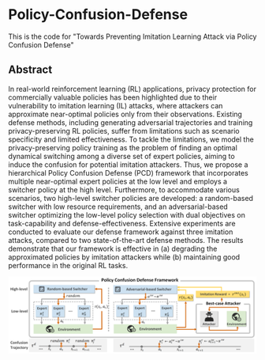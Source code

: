 # Policy-Confusion-Defense
This is the code for "Towards Preventing Imitation Learning Attack via Policy Confusion Defense"

## Abstract
In real-world reinforcement learning (RL) applications, privacy protection for commercially valuable policies has been highlighted due to their vulnerability to imitation learning (IL) attacks, where attackers can approximate near-optimal policies only from their observations.
Existing defense methods, including generating adversarial trajectories and training privacy-preserving RL policies, suffer from limitations such as scenario specificity and limited effectiveness.
To tackle the limitations, we model the privacy-preserving policy training as the problem of finding an optimal dynamical switching among a diverse set of expert policies, aiming to induce the confusion for potential imitation attackers. Thus, we propose a hierarchical Policy Confusion Defense (PCD) framework that incorporates multiple near-optimal expert policies at the low level and employs a switcher policy at the high level. 
Furthermore, to accommodate various scenarios, two high-level switcher policies are developed: a random-based switcher with low resource requirements, and an adversarial-based switcher optimizing the low-level policy selection with dual objectives on task-capability and defense-effectiveness.
Extensive experiments are conducted to evaluate our defense framework against three imitation attacks, compared to two state-of-the-art defense methods. The results demonstrate that our framework is effective in (a) degrading the approximated policies by imitation attackers while (b) maintaining good performance in the original RL tasks.

![image](Methodology.png)
